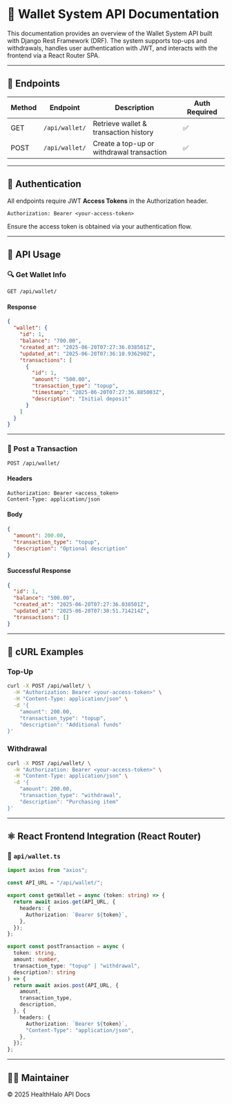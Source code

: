 # 🏦 Wallet System API Documentation

This documentation provides an overview of the Wallet System API built with Django Rest Framework (DRF). The system supports top-ups and withdrawals, handles user authentication with JWT, and interacts with the frontend via a React Router SPA.

---

## 📁 Endpoints

| Method | Endpoint        | Description                                | Auth Required  |
|--------|------------------|-------------------------------------------|----------------|
| GET    | `/api/wallet/`   | Retrieve wallet & transaction history     |       ✅       |
| POST   | `/api/wallet/`   | Create a top-up or withdrawal transaction |       ✅       |

---

## 🔐 Authentication

All endpoints require JWT **Access Tokens** in the Authorization header.

```http
Authorization: Bearer <your-access-token>
```

Ensure the access token is obtained via your authentication flow.

---

## 📨 API Usage

### 🔍 Get Wallet Info

```http
GET /api/wallet/
```

#### Response

```json
{
  "wallet": {
    "id": 1,
    "balance": "700.00",
    "created_at": "2025-06-20T07:27:36.038501Z",
    "updated_at": "2025-06-20T07:36:10.936290Z",
    "transactions": [
      {
        "id": 1,
        "amount": "500.00",
        "transaction_type": "topup",
        "timestamp": "2025-06-20T07:27:36.885003Z",
        "description": "Initial deposit"
      }
    ]
  }
}
```

---

### 💸 Post a Transaction

```http
POST /api/wallet/
```

#### Headers

```
Authorization: Bearer <access_token>
Content-Type: application/json
```

#### Body

```json
{
  "amount": 200.00,
  "transaction_type": "topup",
  "description": "Optional description"
}
```

#### Successful Response

```json
{
  "id": 1,
  "balance": "500.00",
  "created_at": "2025-06-20T07:27:36.038501Z",
  "updated_at": "2025-06-20T07:38:51.714214Z",
  "transactions": []
}
```

---

## 🧪 cURL Examples

### Top-Up

```bash
curl -X POST /api/wallet/ \
  -H "Authorization: Bearer <your-access-token>" \
  -H "Content-Type: application/json" \
  -d '{
    "amount": 200.00,
    "transaction_type": "topup",
    "description": "Additional funds"
}'
```

### Withdrawal

```bash
curl -X POST /api/wallet/ \
  -H "Authorization: Bearer <your-access-token>" \
  -H "Content-Type: application/json" \
  -d '{
    "amount": 200.00,
    "transaction_type": "withdrawal",
    "description": "Purchasing item"
}'
```

---

## ⚛️ React Frontend Integration (React Router)

### 📁 `api/wallet.ts`

```ts
import axios from "axios";

const API_URL = "/api/wallet/";

export const getWallet = async (token: string) => {
  return await axios.get(API_URL, {
    headers: {
      Authorization: `Bearer ${token}`,
    },
  });
};

export const postTransaction = async (
  token: string,
  amount: number,
  transaction_type: "topup" | "withdrawal",
  description?: string
) => {
  return await axios.post(API_URL, {
    amount,
    transaction_type,
    description,
  }, {
    headers: {
      Authorization: `Bearer ${token}`,
      "Content-Type": "application/json",
    },
  });
};
```
---

## 👨‍💻 Maintainer


© 2025 HealthHalo API Docs
